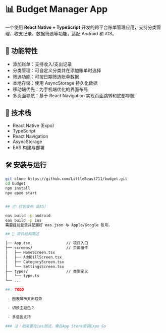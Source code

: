 # 📊 Budget Manager App

一个使用 **React Native + TypeScript** 开发的跨平台账单管理应用，支持分类管理、收支记录、数据筛选等功能，适配 Android 和 iOS。

## 🚀 功能特性

- 添加账单：支持收入/支出记录
- 分类管理：可自定义分类并在添加账单时选择
- 筛选功能：可按日期筛选账单数据
- 本地存储：使用 AsyncStorage 持久化数据
- 移动端优先：为手机端优化的界面布局
- 多页面导航：基于 React Navigation 实现页面跳转和底部导航

## 📱 技术栈

- React Native (Expo)
- TypeScript
- React Navigation
- AsyncStorage
- EAS 构建与部署

## 🛠 安装与运行

```bash
git clone https://github.com/LittleBeast711/budget.git
cd budget
npm install
npx epxo start


## 📦 打包发布（EAS）

eas build -p android
eas build -p ios
需要提前登录并配置好 eas.json 与 Apple/Google 账号。

## 📁 项目结构简述

├── App.tsx                // 项目入口
├── screens/               // 页面组件
│   ├── HomeScreen.tsx
│   ├── AddBillScreen.tsx
│   ├── CategoryScreen.tsx
│   └── SettingsScreen.tsx
├── types/                 // 类型定义
│   └── type.ts
└── ...

##💡 TODO

 - 图表展示支出趋势

 - 切换主题色？

 - 多语言支持

### 注：如果要在ios测试，需在App Store安装Expo Go